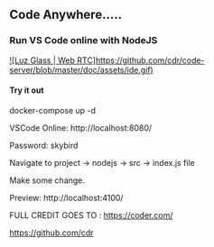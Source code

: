 ## Code Anywhere.....
### Run VS Code online with NodeJS

[![Luz Glass | Web RTC]https://github.com/cdr/code-server/blob/master/doc/assets/ide.gif)](https://github.com/cdr/code-server/blob/master/doc/assets/ide.gif)

#### Try it out
docker-compose up -d

VSCode Online: http://localhost:8080/

Password: skybird

Navigate to project -> nodejs -> src -> index.js file

Make some change.

Preview: http://localhost:4100/

FULL CREDIT GOES TO : 
https://coder.com/

https://github.com/cdr

